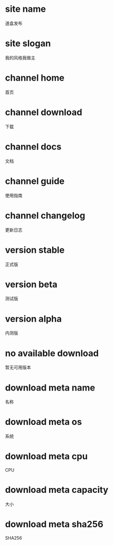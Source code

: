 # site name
道盒发布

# site slogan
我的风格我做主

# channel home
首页

# channel download
下载

# channel docs
文档

# channel guide
使用指南

# channel changelog
更新日志

# version stable
正式版

# version beta
测试版

# version alpha
内测版

# no available download
暂无可用版本

# download meta name
名称

# download meta os
系统

# download meta cpu
CPU

# download meta capacity
大小

# download meta sha256
SHA256